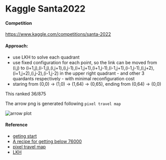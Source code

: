# Kaggle Santa2022

#### Competition
https://www.kaggle.com/competitions/santa-2022

#### Approach:
- use LKH to solve each quadrant
- use fixed configuration for each point, so the link can be moved from (i,j) to (i+1,j),(i-1,j),(i,j+1),(i,j-1),(i+1,j+1),(i+1,j-1),(i-1,j+1),(i-1,j-1),(i,j+2),(i+1,j+2),(i,j-2),(i-1,j-2) in the upper right quadrant - and other 3 quardants respectively - with minimal reconfiguration cost
- staring from (0,0) -> (1,0) -> (1,64) -> (0,65), ending from (0,64) -> (0,0)

This ranked 36/875

The arrow png is generated following `pixel travel map`

![arrow plot](plot.png)

#### Reference
- [geting start](https://www.kaggle.com/code/ryanholbrook/getting-started-with-santa-2022)
- [A recipe for getting below 76000](https://www.kaggle.com/competitions/santa-2022/discussion/376306)
- [pixel travel map](https://www.kaggle.com/code/oxzplvifi/pixel-travel-map)
- [LKH](http://webhotel4.ruc.dk/~keld/research/LKH/)
